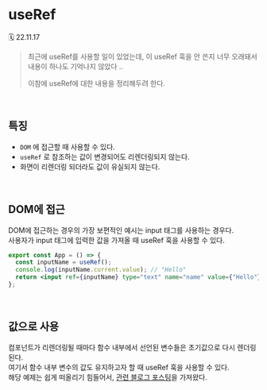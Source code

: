 # useRef

🗓 22.11.17

> 최근에 useRef를 사용할 일이 있었는데, 이 useRef 훅을 안 쓴지 너무 오래돼서 내용이 하나도 기억나지 않았다 ..
>
> 이참에 useRef에 대한 내용을 정리해두려 한다.

<br>

## 특징

- `DOM` 에 접근할 때 사용할 수 있다.
- `useRef` 로 참조하는 값이 변경되어도 리렌더링되지 않는다.
- 화면이 리렌더링 되더라도 값이 유실되지 않는다.

<br>

## DOM에 접근

DOM에 접근하는 경우의 가장 보편적인 예시는 input 태그를 사용하는 경우다.  
사용자가 input 태그에 입력한 값을 가져올 때 useRef 훅을 사용할 수 있다.

```jsx
export const App = () => {
  const inputName = useRef();
  console.log(inputName.current.value); // "Hello"
  return <input ref={inputName} type="text" name="name" value={"Hello"} />;
};
```

<br>

## 값으로 사용

컴포넌트가 리렌더링될 때마다 함수 내부에서 선언된 변수들은 초기값으로 다시 렌더링된다.  
여기서 함수 내부 변수의 값도 유지하고자 할 때 useRef 훅을 사용할 수 있다.  
해당 예제는 쉽게 떠올리기 힘들어서, [관련 블로그 포스팅](https://www.daleseo.com/react-hooks-use-ref/)을 가져왔다.
